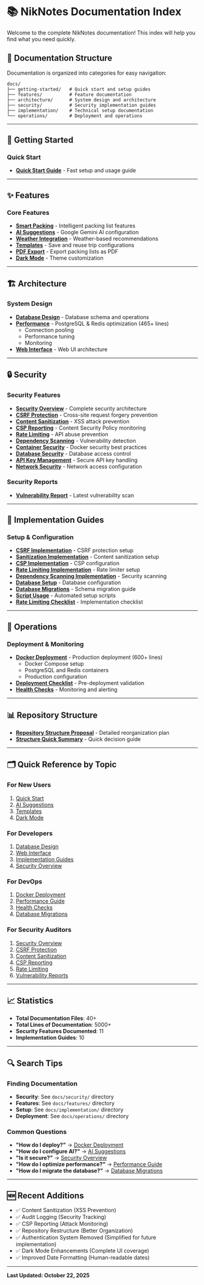 # 📚 NikNotes Documentation Index

Welcome to the complete NikNotes documentation! This index will help you find what you need quickly.

## 📁 Documentation Structure

Documentation is organized into categories for easy navigation:

```
docs/
├── getting-started/   # Quick start and setup guides
├── features/          # Feature documentation
├── architecture/      # System design and architecture
├── security/          # Security implementation guides
├── implementation/    # Technical setup documentation
└── operations/        # Deployment and operations
```

---

## 🚀 Getting Started

### Quick Start
- **[Quick Start Guide](getting-started/quick-start.md)** - Fast setup and usage guide

---

## ✨ Features

### Core Features
- **[Smart Packing](features/smart-packing.md)** - Intelligent packing list features
- **[AI Suggestions](features/ai-suggestions.md)** - Google Gemini AI configuration
- **[Weather Integration](features/weather-integration.md)** - Weather-based recommendations
- **[Templates](features/templates.md)** - Save and reuse trip configurations
- **[PDF Export](features/pdf-export.md)** - Export packing lists as PDF
- **[Dark Mode](features/dark-mode.md)** - Theme customization

---

## 🏗️ Architecture

### System Design
- **[Database Design](architecture/database-design.md)** - Database schema and operations
- **[Performance](architecture/performance.md)** - PostgreSQL & Redis optimization (465+ lines)
  - Connection pooling
  - Performance tuning
  - Monitoring
- **[Web Interface](architecture/web-interface.md)** - Web UI architecture

---

## 🔒 Security

### Security Features
- **[Security Overview](security/overview.md)** - Complete security architecture
- **[CSRF Protection](security/csrf-protection.md)** - Cross-site request forgery prevention
- **[Content Sanitization](security/content-sanitization.md)** - XSS attack prevention
- **[CSP Reporting](security/csp-reporting.md)** - Content Security Policy monitoring
- **[Rate Limiting](security/rate-limiting.md)** - API abuse prevention
- **[Dependency Scanning](security/dependency-scanning.md)** - Vulnerability detection
- **[Container Security](security/container-security.md)** - Docker security best practices
- **[Database Security](security/database-security.md)** - Database access control
- **[API Key Management](security/api-key-management.md)** - Secure API key handling
- **[Network Security](security/network-security.md)** - Network access configuration

### Security Reports
- **[Vulnerability Report](security/vulnerability-report-2025-10-21.md)** - Latest vulnerability scan

---

## 🔧 Implementation Guides

### Setup & Configuration
- **[CSRF Implementation](implementation/csrf-implementation.md)** - CSRF protection setup
- **[Sanitization Implementation](implementation/sanitization-implementation.md)** - Content sanitization setup
- **[CSP Implementation](implementation/csp-implementation.md)** - CSP configuration
- **[Rate Limiting Implementation](implementation/rate-limiting-implementation.md)** - Rate limiter setup
- **[Dependency Scanning Implementation](implementation/dependency-scanning-implementation.md)** - Security scanning
- **[Database Setup](implementation/database-setup.md)** - Database configuration
- **[Database Migrations](implementation/database-migrations.md)** - Schema migration guide
- **[Script Usage](implementation/script-usage.md)** - Automated setup scripts
- **[Rate Limiting Checklist](implementation/rate-limiting-checklist.md)** - Implementation checklist

---

## 🚢 Operations

### Deployment & Monitoring
- **[Docker Deployment](operations/docker-deployment.md)** - Production deployment (600+ lines)
  - Docker Compose setup
  - PostgreSQL and Redis containers
  - Production configuration
- **[Deployment Checklist](operations/deployment-checklist.md)** - Pre-deployment validation
- **[Health Checks](operations/health-checks.md)** - Monitoring and alerting

---

## 📊 Repository Structure

- **[Repository Structure Proposal](REPOSITORY_STRUCTURE_PROPOSAL.md)** - Detailed reorganization plan
- **[Structure Quick Summary](STRUCTURE_QUICK_SUMMARY.md)** - Quick decision guide

---

## 🗂️ Quick Reference by Topic

### For New Users
1. [Quick Start](getting-started/quick-start.md)
2. [AI Suggestions](features/ai-suggestions.md)
3. [Templates](features/templates.md)
4. [Dark Mode](features/dark-mode.md)

### For Developers
1. [Database Design](architecture/database-design.md)
2. [Web Interface](architecture/web-interface.md)
3. [Implementation Guides](implementation/)
4. [Security Overview](security/overview.md)

### For DevOps
1. [Docker Deployment](operations/docker-deployment.md)
2. [Performance Guide](architecture/performance.md)
3. [Health Checks](operations/health-checks.md)
4. [Database Migrations](implementation/database-migrations.md)

### For Security Auditors
1. [Security Overview](security/overview.md)
2. [CSRF Protection](security/csrf-protection.md)
3. [Content Sanitization](security/content-sanitization.md)
4. [CSP Reporting](security/csp-reporting.md)
5. [Rate Limiting](security/rate-limiting.md)
6. [Vulnerability Reports](security/)

---

## 📈 Statistics

- **Total Documentation Files**: 40+
- **Total Lines of Documentation**: 5000+
- **Security Features Documented**: 11
- **Implementation Guides**: 10

---

## 🔍 Search Tips

### Finding Documentation
- **Security**: See `docs/security/` directory
- **Features**: See `docs/features/` directory
- **Setup**: See `docs/implementation/` directory
- **Deployment**: See `docs/operations/` directory

### Common Questions
- **"How do I deploy?"** → [Docker Deployment](operations/docker-deployment.md)
- **"How do I configure AI?"** → [AI Suggestions](features/ai-suggestions.md)
- **"Is it secure?"** → [Security Overview](security/overview.md)
- **"How do I optimize performance?"** → [Performance Guide](architecture/performance.md)
- **"How do I migrate the database?"** → [Database Migrations](implementation/database-migrations.md)

---

## 🆕 Recent Additions

- ✅ Content Sanitization (XSS Prevention)
- ✅ Audit Logging (Security Tracking)
- ✅ CSP Reporting (Attack Monitoring)
- ✅ Repository Restructure (Better Organization)
- ✅ Authentication System Removed (Simplified for future implementation)
- ✅ Dark Mode Enhancements (Complete UI coverage)
- ✅ Improved Date Formatting (Human-readable dates)

---

**Last Updated: October 22, 2025**
